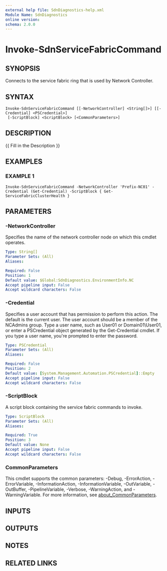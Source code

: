```yaml
---
external help file: SdnDiagnostics-help.xml
Module Name: SdnDiagnostics
online version:
schema: 2.0.0
---
```


# Invoke-SdnServiceFabricCommand

## SYNOPSIS
Connects to the service fabric ring that is used by Network Controller.

## SYNTAX

```
Invoke-SdnServiceFabricCommand [[-NetworkController] <String[]>] [[-Credential] <PSCredential>]
 [-ScriptBlock] <ScriptBlock> [<CommonParameters>]
```

## DESCRIPTION
{{ Fill in the Description }}

## EXAMPLES

### EXAMPLE 1
```
Invoke-SdnServiceFabricCommand -NetworkController 'Prefix-NC01' -Credential (Get-Credential) -ScriptBlock { Get-ServiceFabricClusterHealth }
```

## PARAMETERS

### -NetworkController
Specifies the name of the network controller node on which this cmdlet operates.

```yaml
Type: String[]
Parameter Sets: (All)
Aliases:

Required: False
Position: 1
Default value: $Global:SdnDiagnostics.EnvironmentInfo.NC
Accept pipeline input: False
Accept wildcard characters: False
```

### -Credential
Specifies a user account that has permission to perform this action.
The default is the current user.
The user account should be a member of the NCAdmins group.
Type a user name, such as User01 or Domain01\User01, or enter a PSCredential object generated by the Get-Credential cmdlet.
If you type a user name, you're prompted to enter the password.

```yaml
Type: PSCredential
Parameter Sets: (All)
Aliases:

Required: False
Position: 2
Default value: [System.Management.Automation.PSCredential]::Empty
Accept pipeline input: False
Accept wildcard characters: False
```

### -ScriptBlock
A script block containing the service fabric commands to invoke.

```yaml
Type: ScriptBlock
Parameter Sets: (All)
Aliases:

Required: True
Position: 3
Default value: None
Accept pipeline input: False
Accept wildcard characters: False
```

### CommonParameters
This cmdlet supports the common parameters: -Debug, -ErrorAction, -ErrorVariable, -InformationAction, -InformationVariable, -OutVariable, -OutBuffer, -PipelineVariable, -Verbose, -WarningAction, and -WarningVariable. For more information, see [about_CommonParameters](http://go.microsoft.com/fwlink/?LinkID=113216).

## INPUTS

## OUTPUTS

## NOTES

## RELATED LINKS
